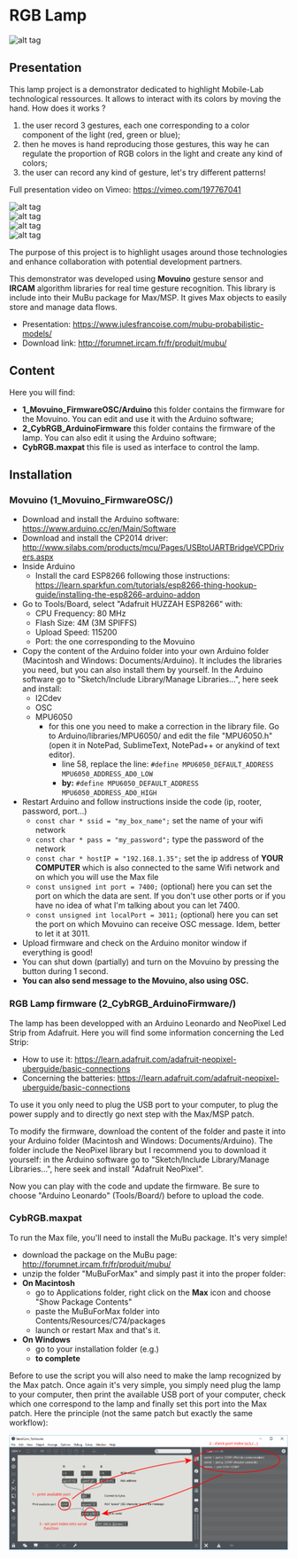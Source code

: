 # RGB Lamp

![alt tag](https://raw.githubusercontent.com/hssnadr/RGB-Lamp-Demonstrator/master/images/06.jpg)

## Presentation

This lamp project is a demonstrator dedicated to highlight Mobile-Lab technological ressources. It allows to interact with its colors by moving the hand. How does it works ?
 1. the user record 3 gestures, each one corresponding to a color component of the light (red, green or blue);
 2. then he moves is hand reproducing those gestures, this way he can regulate the proportion of RGB colors in the light and create any kind of colors;
 3. the user can record any kind of gesture, let's try different patterns!

Full presentation video on Vimeo: https://vimeo.com/197767041

![alt tag](https://raw.githubusercontent.com/hssnadr/RGB-Lamp-Demonstrator/master/images/RGBLamp_animation.gif)  
![alt tag](https://raw.githubusercontent.com/hssnadr/RGB-Lamp-Demonstrator/master/images/01.jpg)  
![alt tag](https://raw.githubusercontent.com/hssnadr/RGB-Lamp-Demonstrator/master/images/02.jpg)  
![alt tag](https://raw.githubusercontent.com/hssnadr/RGB-Lamp-Demonstrator/master/images/05.jpg)

The purpose of this project is to highlight usages around those technologies and enhance collaboration with potential development partners.

This demonstrator was developed using **Movuino** gesture sensor and **IRCAM** algorithm libraries for real time gesture recognition. This library is include into their MuBu package for Max/MSP. It gives Max objects to easily store and manage data flows.
* Presentation: https://www.julesfrancoise.com/mubu-probabilistic-models/
* Download link: http://forumnet.ircam.fr/fr/produit/mubu/

## Content
Here you will find:
* **1_Movuino_FirmwareOSC/Arduino** this folder contains the firmware for the Movuino. You can edit and use it with the Arduino software;
* **2_CybRGB_ArduinoFirmware** this folder contains the firmware of the lamp. You can also edit it using the Arduino software;
* **CybRGB.maxpat** this file is used as interface to control the lamp.

## Installation
  
### Movuino (1_Movuino_FirmwareOSC/)
* Download and install the Arduino software: https://www.arduino.cc/en/Main/Software
* Download and install the CP2014 driver: http://www.silabs.com/products/mcu/Pages/USBtoUARTBridgeVCPDrivers.aspx
* Inside Arduino
  * Install the card ESP8266 following those instructions: https://learn.sparkfun.com/tutorials/esp8266-thing-hookup-guide/installing-the-esp8266-arduino-addon
 * Go to Tools/Board, select "Adafruit HUZZAH ESP8266" with:
      * CPU Frequency: 80 MHz
      * Flash Size: 4M (3M SPIFFS)
      * Upload Speed: 115200
      * Port: the one corresponding to the Movuino
  * Copy the content of the Arduino folder into your own Arduino folder (Macintosh and Windows: Documents/Arduino). It includes the libraries you need, but you can also install them by yourself. In the Arduino software go to "Sketch/Include Library/Manage Libraries...", here seek and install:  
    * I2Cdev
    * OSC
    * MPU6050
      * for this one you need to make a correction in the library file. Go to Arduino/libraries/MPU6050/ and edit the file "MPU6050.h" (open it in NotePad, SublimeText, NotePad++ or anykind of text editor).
        * line 58, replace the line: `#define MPU6050_DEFAULT_ADDRESS MPU6050_ADDRESS_AD0_LOW`
        * **by:** `#define MPU6050_DEFAULT_ADDRESS MPU6050_ADDRESS_AD0_HIGH`
  * Restart Arduino and follow instructions inside the code (ip, rooter, password, port...)
     * `const char * ssid = "my_box_name";` set the name of your wifi network
     * `const char * pass = "my_password";` type the password of the network
     * `const char * hostIP = "192.168.1.35";` set the ip address of **YOUR COMPUTER** which is also connected to the same Wifi network and on which you will use the Max file
     * `const unsigned int port = 7400;` (optional) here you can set the port on which the data are sent. If you don't use other ports or if you have no idea of what I'm talking about you can let 7400.
     * `const unsigned int localPort = 3011;` (optional) here you can set the port on which Movuino can receive OSC message. Idem, better to let it at 3011.
  * Upload firmware and check on the Arduino monitor window if everything is good!
  * You can shut down (partially) and turn on the Movuino by pressing the button during 1 second.
  * **You can also send message to the Movuino, also using OSC.**
  
### RGB Lamp firmware (2_CybRGB_ArduinoFirmware/)
The lamp has been developped with an Arduino Leonardo and NeoPixel Led Strip from Adafruit. Here you will find some information concerning the Led Strip:
* How to use it: https://learn.adafruit.com/adafruit-neopixel-uberguide/basic-connections
* Concerning the batteries: https://learn.adafruit.com/adafruit-neopixel-uberguide/basic-connections

To use it you only need to plug the USB port to your computer, to plug the power supply and to directly go next step with the Max/MSP patch.
  
To modify the firmware, download the content of the folder and paste it into your Arduino folder (Macintosh and Windows: Documents/Arduino). The folder include the NeoPixel library but I recommend you to download it yourself: in the Arduino software go to "Sketch/Include Library/Manage Libraries...", here seek and install "Adafruit NeoPixel".
  
Now you can play with the code and update the firmware. Be sure to choose "Arduino Leonardo" (Tools/Board/) before to upload the code.
  
### CybRGB.maxpat
To run the Max file, you'll need to install the MuBu package. It's very simple!
* download the package on the MuBu page: http://forumnet.ircam.fr/fr/produit/mubu/
* unzip the folder "MuBuForMax" and simply past it into the proper folder:
 * **On Macintosh**
    * go to Applications folder, right click on the **Max** icon and choose "Show Package Contents"
    * paste the MuBuForMax folder into Contents/Resources/C74/packages
    * launch or restart Max and that's it.
  * **On Windows**
    * go to your installation folder (e.g.)
    * **to complete**  
    
Before to use the script you will also need to make the lamp recognized by the Max patch. Once again it's very simple, you simply need plug the lamp to your computer, then print the available USB port of your computer, check which one correspond  to the lamp and finally set this port into the Max patch. Here the principle (not the same patch but exactly the same workflow):

![alt tag](https://raw.githubusercontent.com/hssnadr/Arduino_Templates/master/Serial_MaxMSP_to_Arduino/Max_DefinePort.JPG)  
